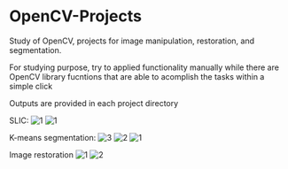# OpenCV-Projects
Study of OpenCV, projects for image manipulation, restoration, and segmentation.

For studying purpose, try to applied functionality manually while there are OpenCV library
fucntions that are able to acomplish the tasks within a simple click

Outputs are provided in each project directory

SLIC:
![1](https://github.com/lanhao0807/OpenCV-Projects/assets/94854491/3077551b-e8a9-4ee9-bb77-5ace8ff5d2fa)
![1](https://github.com/lanhao0807/OpenCV-Projects/assets/94854491/f56c61e9-2149-4fa0-9a86-f6c774064930)

K-means segmentation:
![3](https://github.com/lanhao0807/OpenCV-Projects/assets/94854491/12d85e52-6771-467a-a0cc-f816b37f1a63)
![2](https://github.com/lanhao0807/OpenCV-Projects/assets/94854491/32007b65-abaa-4324-a38f-ac0312d74f4f)
![1](https://github.com/lanhao0807/OpenCV-Projects/assets/94854491/ed0ac1fa-bbfe-482f-a315-b8b63c359b72)

Image restoration
![1](https://github.com/lanhao0807/OpenCV-Projects/assets/94854491/f9d69d98-461a-4b8f-9c28-8a8508fe5310)
![2](https://github.com/lanhao0807/OpenCV-Projects/assets/94854491/be0c6090-1a26-41f3-8191-a56a53918cb1)
